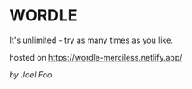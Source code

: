 # WORDLE

It's unlimited - try as many times as you like.

hosted on <https://wordle-merciless.netlify.app/>

_by Joel Foo_
